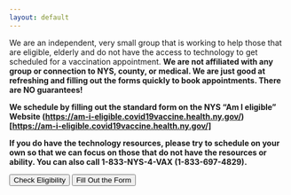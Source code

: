 ```yaml
---
layout: default
---
```

<div class="row">
  <div class="col-sm-12 col-md-8 pt-3" markdown=1>
We are an independent, very small group that is working to help those that are eligible, elderly and do not have the access to technology to get scheduled for a vaccination appointment.  <strong>We are not affiliated with any group or connection to NYS, county, or medical. We are just good at refreshing and filling out the forms quickly to book appointments.  There are NO guarantees!

We schedule by filling out the standard form on the NYS “Am I eligible” Website (https://am-i-eligible.covid19vaccine.health.ny.gov/)[https://am-i-eligible.covid19vaccine.health.ny.gov/]

If you do have the technology resources, please try to schedule on your own so that we can focus on those that do not have the resources or ability. You can also call  **1-833-NYS-4-VAX (1-833-697-4829)**.
  </div>
  <div class="col-sm-12 col-md-4 text-center pt-3" markdown=1>
  <div class="d-grid gap-2 col-10 mx-auto">
    <button class="btn btn-primary btn-lg" type="button" href="https://am-i-eligible.covid19vaccine.health.ny.gov/" target="_blank">Check Eligibility</button>
    <button class="btn btn-primary btn-lg" type="button" href="https://tiny.cc/dwapform" target="_blank">Fill Out the Form</button>
    </div>
  </div>
</div>
